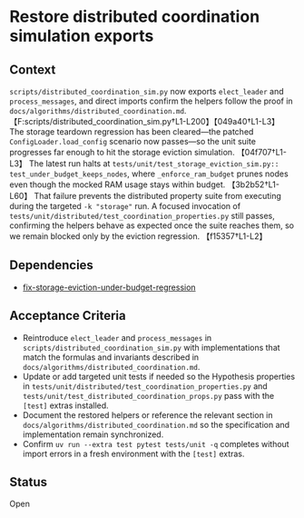 # Restore distributed coordination simulation exports

## Context
`scripts/distributed_coordination_sim.py` now exports `elect_leader` and
`process_messages`, and direct imports confirm the helpers follow the proof in
`docs/algorithms/distributed_coordination.md`.
【F:scripts/distributed_coordination_sim.py†L1-L200】【049a40†L1-L3】 The
storage teardown regression has been cleared—the patched
`ConfigLoader.load_config` scenario now passes—so the unit suite progresses
far enough to hit the storage eviction simulation. 【04f707†L1-L3】 The latest
run halts at `tests/unit/test_storage_eviction_sim.py::
test_under_budget_keeps_nodes`, where `_enforce_ram_budget` prunes nodes even
though the mocked RAM usage stays within budget. 【3b2b52†L1-L60】
That failure prevents the distributed property suite from executing during the
targeted `-k "storage"` run. A focused invocation of
`tests/unit/distributed/test_coordination_properties.py` still passes,
confirming the helpers behave as expected once the suite reaches them, so we
remain blocked only by the eviction regression. 【f15357†L1-L2】

## Dependencies
- [fix-storage-eviction-under-budget-regression](
  fix-storage-eviction-under-budget-regression.md)

## Acceptance Criteria
- Reintroduce `elect_leader` and `process_messages` in
  `scripts/distributed_coordination_sim.py` with implementations that match
  the formulas and invariants described in
  `docs/algorithms/distributed_coordination.md`.
- Update or add targeted unit tests if needed so the Hypothesis properties in
  `tests/unit/distributed/test_coordination_properties.py` and
  `tests/unit/test_distributed_coordination_props.py` pass with the `[test]`
  extras installed.
- Document the restored helpers or reference the relevant section in
  `docs/algorithms/distributed_coordination.md` so the specification and
  implementation remain synchronized.
- Confirm `uv run --extra test pytest tests/unit -q` completes without
  import errors in a fresh environment with the `[test]` extras.

## Status
Open
